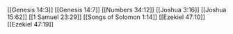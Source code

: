 [[Genesis 14:3]]
[[Genesis 14:7]]
[[Numbers 34:12]]
[[Joshua 3:16]]
[[Joshua 15:62]]
[[1 Samuel 23:29]]
[[Songs of Solomon 1:14]]
[[Ezekiel 47:10]]
[[Ezekiel 47:19]]
